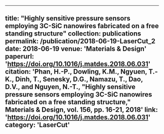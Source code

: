 ---
title: "Highly sensitive pressure sensors employing 3C-SiC nanowires fabricated on a free standing structure"
collection: publications
permalink: /publication/2018-06-19-LaserCut_2
date: 2018-06-19
venue: 'Materials &amp; Design'
paperurl: 'https://doi.org/10.1016/j.matdes.2018.06.031'
citation: 'Phan, H.-P., Dowling, K.M., Ngyuen, T.-K., Dinh, T., Senesky, D.G., Namazu, T., Dao, D.V., and Nguyen, N.-T., &quot;Highly sensitive pressure sensors employing 3C-SiC nanowires fabricated on a free standing structure,&quot; Materials &amp; Design, vol. 156, pp. 16-21, 2018'
link: 'https://doi.org/10.1016/j.matdes.2018.06.031'
category: 'LaserCut'
----